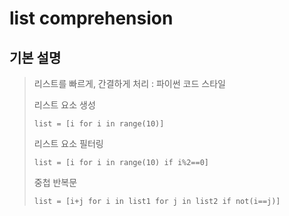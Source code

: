 # list comprehension

## 기본 설명

> 리스트를 빠르게, 간결하게 처리 : 파이썬 코드 스타일
>
> 리스트 요소 생성
>
> ```
> list = [i for i in range(10)]
> ```
> 리스트 요소 필터링
>
> ```
> list = [i for i in range(10) if i%2==0]
> ```
> 중첩 반복문
> ```
> list = [i+j for i in list1 for j in list2 if not(i==j)]
> ```
>